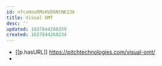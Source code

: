 ```yaml
---
id: n7cxHovRMsHVD6NtNK3Jk
title: Visual OMT
desc: ''
updated: 1637844286359
created: 1637844268234
---
```




- [[p.hasURL]] https://pitchtechnologies.com/visual-omt/
- 
